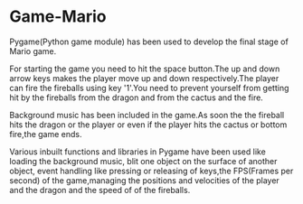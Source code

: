 # Game-Mario

Pygame(Python game module) has been used to develop the final stage of Mario game.

For starting the game you need to hit the space button.The up and down arrow keys makes the player move up and down respectively.The player can fire the fireballs using key '1'.You need to prevent yourself from getting hit by the fireballs from the dragon and from the cactus and the fire.

Background music has been included in the game.As soon the the fireball hits the dragon or the player or even if the player hits the cactus or bottom fire,the game ends.

Various inbuilt functions and libraries in Pygame have been used like loading the background music, blit one object on the surface of another object, event handling like pressing or releasing of keys,the FPS(Frames per second) of the game,managing the positions and velocities of the player and the dragon and the speed of of the fireballs.
